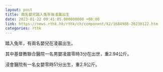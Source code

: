 ```yaml
---
layout: post
title: 兩名嬰兒踏入兔年後凌晨出生
date: 2023-01-22 09:41:05.000000000 +08:00
link: https://news.rthk.hk/rthk/ch/component/k2/1684908-20230122.htm
categories: rthk
---
```


踏入兔年，有兩名嬰兒在凌晨出生。

其中基督教聯合醫院一名男嬰凌晨零時3分在出世，重2.94公斤。

浸會醫院有一名女嬰零時51分出生，重2.9公斤。
